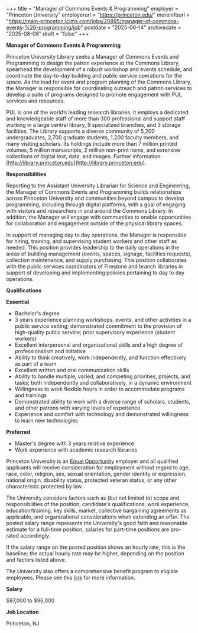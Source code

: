 +++
title = "Manager of Commons Events & Programming"
employer = "Princeton University"
employerurl = "https://princeton.edu/"
moreinfourl = "https://main-princeton.icims.com/jobs/20895/manager-of-commons-events-%26-programming/job"
postdate = "2025-06-14"
archivedate = "2025-08-08"
draft = "false"
+++

**Manager of Commons Events & Programming**

Princeton University Library seeks a Manager of Commons Events and Programming to design the patron experience at the Commons Library, spearhead the development of a robust workshop and events schedule, and coordinate the day-to-day building and public service operations for the space. As the lead for event and program planning of the Commons Library, the Manager is responsible for coordinating outreach and patron services to develop a suite of programs designed to promote engagement with PUL services and resources.

PUL is one of the world’s leading research libraries. It employs a dedicated and knowledgeable staff of more than 300 professional and support staff working in a large central library, 9 specialized branches, and 3 storage facilities. The Library supports a diverse community of 5,200 undergraduates, 2,700 graduate students, 1,200 faculty members, and many visiting scholars.  Its holdings include more than 7 million printed volumes, 5 million manuscripts, 2 million non-print items, and extensive collections of digital text, data, and images.  Further information: [http://library.princeton.edu](http://library.princeton.edu).

**Responsibilities**

Reporting to the Assistant University Librarian for Science and Engineering, the Manager of Commons Events and Programming builds relationships across Princeton University and communities beyond campus to develop programming, including through digital platforms, with a goal of engaging with visitors and researchers in and around the Commons Library. In addition, the Manager will engage with communities to enable opportunities for collaboration and engagement outside of the physical library spaces.

In support of managing day to day operations, the Manager is responsible for hiring, training, and supervising student workers and other staff as needed. This position provides leadership to the daily operations in the areas of building management (events, spaces, signage, facilities requests), collection maintenance, and supply purchasing. This position collaborates with the public services coordinators of Firestone and branch libraries in support of developing and implementing policies pertaining to day to day operations.

**Qualifications**

**Essential**

- Bachelor's degree  
- 3 years experience planning workshops, events, and other activities in a public service setting; demonstrated commitment to the provision of high-quality public service; prior supervisory experience (student workers)
- Excellent interpersonal and organizational skills and a high degree of professionalism and initiative
- Ability to think creatively, work independently, and function effectively as part of a team
- Excellent written and oral communication skills
- Ability to handle multiple, varied, and competing priorities, projects, and tasks; both independently and collaboratively, in a dynamic environment
- Willingness to work flexible hours in order to accommodate programs and trainings
- Demonstrated ability to work with a diverse range of scholars, students, and other patrons with varying levels of experience
- Experience and comfort with technology and demonstrated willingness to learn new technologies

**Preferred**

- Master's degree with 3 years relative experience
- Work experience with academic research libraries

Princeton University is an [Equal Opportunity](https://rrr.princeton.edu/eop) employer and all qualified applicants will receive consideration for employment without regard to age, race, color, religion, sex, sexual orientation, gender identity or expression, national origin, disability status, protected veteran status, or any other characteristic protected by law.

The University considers factors such as (but not limited to) scope and responsibilities of the position, candidate's qualifications, work experience, education/training, key skills, market, collective bargaining agreements as applicable, and organizational considerations when extending an offer. The posted salary range represents the University's good faith and reasonable estimate for a full-time position; salaries for part-time positions are pro-rated accordingly.

If the salary range on the posted position shows an hourly rate, this is the baseline; the actual hourly rate may be higher, depending on the position and factors listed above.

The University also offers a comprehensive benefit program to eligible employees. Please see this [link](https://hr.princeton.edu/benefits-overview-prospective-candidates) for more information.

**Salary**

$87,000 to $96,000

**Job Location**

Princeton, NJ
